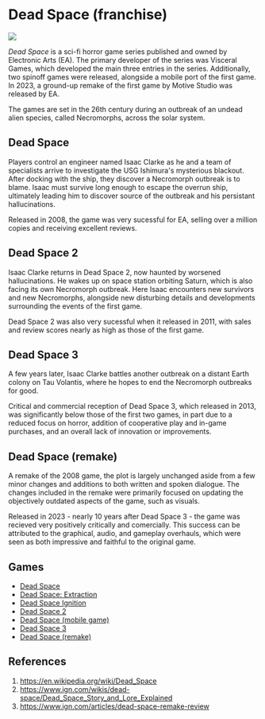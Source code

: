 # Dead Space (franchise)
![](https://upload.wikimedia.org/wikipedia/en/5/57/Dead_Space_Box_Art.jpg)

*Dead Space* is a sci-fi horror game series published and owned by Electronic Arts (EA). The primary developer of the series was Visceral Games, which developed the main three entries in the series. Additionally, two spinoff games were released, alongside a mobile port of the first game. In 2023, a ground-up remake of the first game by Motive Studio was released by EA. 

The games are set in the 26th century during an outbreak of an undead alien species, called Necromorphs, across the solar system.

## Dead Space
Players control an engineer named Isaac Clarke as he and a team of specialists arrive to investigate the USG Ishimura's mysterious blackout. After docking with the ship, they discover a Necromorph outbreak is to blame. Isaac must survive long enough to escape the overrun ship, ultimately leading him to discover source of the outbreak and his persistant hallucinations.

Released in 2008, the game was very sucessful for EA, selling over a million copies and receiving excellent reviews.

## Dead Space 2
Isaac Clarke returns in Dead Space 2, now haunted by worsened hallucinations. He wakes up on space station orbiting Saturn, which is also facing its own Necromorph outbreak. Here Isaac encounters new survivors and new Necromorphs, alongside new disturbing details and developments surrounding the events of the first game. 

Dead Space 2 was also very sucessful when it released in 2011, with sales and review scores nearly as high as those of the first game.

## Dead Space 3
A few years later, Isaac Clarke battles another outbreak on a distant Earth colony on Tau Volantis, where he hopes to end the Necromorph outbreaks for good. 

Critical and commercial reception of Dead Space 3, which released in 2013, was significantly below those of the first two games, in part due to a reduced focus on horror, addition of cooperative play and in-game purchases, and an overall lack of innovation or improvements.

## Dead Space (remake)
A remake of the 2008 game, the plot is largely unchanged aside from a few minor changes and additions to both written and spoken dialogue. The changes included in the remake were primarily focused on updating the objectively outdated aspects of the game, such as visuals.

Released in 2023 - nearly 10 years after Dead Space 3 - the game was recieved very positively critically and comercially. This success can be attributed to the graphical, audio, and gameplay overhauls, which were seen as both impressive and faithful to the original game.

## Games
- [Dead Space](https://en.wikipedia.org/wiki/Dead_Space_(2008_video_game))
- [Dead Space: Extraction](https://en.wikipedia.org/wiki/Dead_Space:_Extraction)
- [Dead Space Ignition](https://en.wikipedia.org/wiki/Dead_Space_Ignition)
- [Dead Space 2](https://en.wikipedia.org/wiki/Dead_Space_2)
- [Dead Space (mobile game)](https://en.wikipedia.org/wiki/Dead_Space_(mobile_game))
- [Dead Space 3](https://en.wikipedia.org/wiki/Dead_Space_3)
- [Dead Space (remake)](https://en.wikipedia.org/wiki/Dead_Space_(2023_video_game))

## References
1. https://en.wikipedia.org/wiki/Dead_Space
2. https://www.ign.com/wikis/dead-space/Dead_Space_Story_and_Lore_Explained
3. https://www.ign.com/articles/dead-space-remake-review